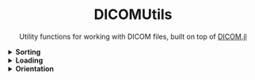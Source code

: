 <div align="center">
<h1>DICOMUtils</h1>

Utility functions for working with DICOM files, built on top of [DICOM.jl](https://github.com/JuliaHealth/DICOM.jl)
</div>

<details><summary><b>Sorting</b></summary>
Example of `sortbytag_copy` functionality

```julia
const PatientName = (0x0010,0x0010)

sortbytag_copy(filepath, filepath_new, PatientName)
```
</details>

<details><summary><b>Loading</b></summary>
Example of `load_dcm_array` functionality

```julia
dcm_data = dcmdir_parse(dcmdir_path)

vol = load_dcm_array(dcm_data) # returns a 3D array (volume)
```
</details>

<details><summary><b>Orientation</b></summary>
Example showing how to get the affine matrix of a DICOM volume or slice

```julia
vol = DICOM.dcmdir_parse(volpath);
affine = DICOMUtils.get_affine(vol) 

#= 
returns
affine = [-0.625  0.0   0.0 159.688
		   0.0   -0.625 0.0 159.688
		   0.0    0.0   0.5 820.0
		   0.0    0.0   0.0   1.0]
=#
```

Given an affine matrix, turn the matrix into axcodes (e.g. "RAS")

```julia
axcodes = DICOMUtils.ornt2axcodes(DICOMUtils.io_orientation(affine))

#=
returns
axcodes = ["L", "P", "S"]
=#
```

Given a sequence of DICOM slices `Vector{DICOM.DICOMData}` one can
reorient the image array based on axcodes (e.g. "RAS")

```julia
orient = (("L", "P", "S"))
arrvol = DICOMUtils.load_dcm_array(vol)
arrvol, affvol, new_affvol = DICOMUtils.orientation(arrvol, orient)
```
</details>